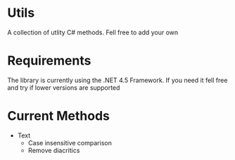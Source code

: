 Utils
=====

A collection of utlity C# methods. Fell free to add your own

Requirements
============

The library is currently using the .NET 4.5 Framework.
If you need it fell free and try if lower versions are supported


Current Methods
===============

- Text
    - Case insensitive comparison
    - Remove diacritics
